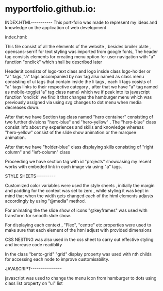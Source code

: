 # myportfolio.github.io:

INDEX.HTML-----------
This port-folio was made to represent my ideas and knowledge on the application of web development

index.html:

This file consist of all the elements of the website , besides broiler plate , opensans-serrif for text styling was imported from google fonts,
The header tag consists elements for creating menu option for user navigation with "a" function "onclick" which shall be described later 

Header:it consists of logo-text class and logo inside class logo-holder or "a" tags ,"a" tags accompanied by nav tag also named as class menu consisting of ul tags that contain inside the li tags , each li tags cosists of "a" tags links to their respective category , after that we have "a" tag named as mobile-toggle("a" tag class name) which we if peak into its javascript function 'onclick' we find it that changes 
the hamburger menu which was previously assigned via using svg changes to dot menu when media decreases down.

After that we have Section tag class named "hero container" consisting of two further divisions "hero-blue" and "hero-yellow" . The "hero-blue" class consist info about my experiences and skills and knowledge whereas "hero-yellow" consist of the slide show animation or the marquee animation.

After that we have "holder-blue" class displaying skills consisting of "right column" and "left-column" class

Proceeding we have section tag with id "projects" showcasing my recent works with embeded link in each image via using "a" tags.

STYLE SHEETS----------

Customized color variables were used the style sheets , initially the margin and padding for the context was set to zero , while styling it was kept in mind 
that when the width gets changed each of the html elements adjusts accordingly
by using "@media" method.

For animating the the slide show of icons "@keyframes" was used with transform for smooth slide show.

For displaying each context , "Flex", "centre" etc properties were used to make sure that each element of the html adjust with provided dimensions 

CSS NESTING was also used in the css sheet to carry out effective styling and increase code readiblity

In the class "bento-grid" "grid"  display property was used with nth childs for accessing each node to improve customisability.

JAVASCRIPT----------------

javascript was used to change the menu icon from hamburger to dots using class list property on "ul" list

